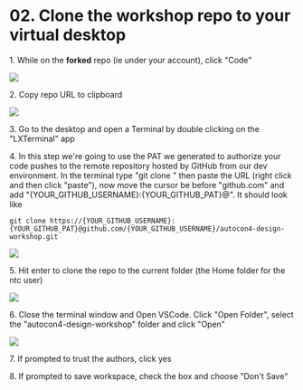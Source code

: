 # 02. Clone the workshop repo to your virtual desktop

1\. While on the **forked** repo (ie under your account), click "Code"

![](https://ajeuwbhvhr.cloudimg.io/https://colony-recorder.s3.amazonaws.com/files/2025-05-21/4b3cbea9-9271-42da-8d14-fa05b83b6bfb/File.jpeg?tl_px=423,0&br_px=1800,769&force_format=jpeg&q=100&width=1120.0&wat=1&wat_opacity=1&wat_gravity=northwest&wat_url=https://colony-recorder.s3.amazonaws.com/images/watermarks/FB923C_standard.png&wat_pad=574,248)


2\. Copy repo URL to clipboard

![](https://ajeuwbhvhr.cloudimg.io/https://colony-recorder.s3.amazonaws.com/files/2025-05-21/7b6cf5ea-3f26-4e06-aab5-4327921d0598/File.jpeg?tl_px=423,138&br_px=1800,907&force_format=jpeg&q=100&width=1120.0&wat=1&wat_opacity=1&wat_gravity=northwest&wat_url=https://colony-recorder.s3.amazonaws.com/images/watermarks/FB923C_standard.png&wat_pad=556,276)

3\. Go to the desktop and open a Terminal by double clicking on the "LXTerminal" app


4\. In this step we're going to use the PAT we generated to authorize your code pushes to the remote repository hosted by GitHub from our dev environment. In the terminal type "git clone " then paste the URL (right click and then click "paste"), now move the cursor be before "github.com" and add "{YOUR_GITHUB_USERNAME}:{YOUR_GITHUB_PAT}@". It should look like 

```
git clone https://{YOUR_GITHUB_USERNAME}:{YOUR_GITHUB_PAT}@github.com/{YOUR_GITHUB_USERNAME}/autocon4-design-workshop.git
```

![](https://ajeuwbhvhr.cloudimg.io/https://colony-recorder.s3.amazonaws.com/files/2025-05-21/db0b9c24-e855-46d5-b676-ac92cbe33e0b/File.jpeg?tl_px=0,0&br_px=1800,1006&force_format=jpeg&q=100&width=1120.0)


5\. Hit enter to clone the repo to the current folder (the Home folder for the ntc user)

![](https://ajeuwbhvhr.cloudimg.io/https://colony-recorder.s3.amazonaws.com/files/2025-05-21/1dc58c49-a2e2-4968-97cd-a4110791959b/File.jpeg?tl_px=0,0&br_px=1800,1006&force_format=jpeg&q=100&width=1120.0)


6\. Close the terminal window and Open VSCode. Click "Open Folder", select the "autocon4-design-workshop" folder and click "Open"

![](https://ajeuwbhvhr.cloudimg.io/https://colony-recorder.s3.amazonaws.com/files/2025-05-21/58cd908e-327d-4fc2-bc83-0246d126b0c8/File.jpeg?tl_px=0,0&br_px=1800,1006&force_format=jpeg&q=100&width=1120.0)


7\. If prompted to trust the authors, click yes


8\. If prompted to save workspace, check the box and choose "Don't Save"